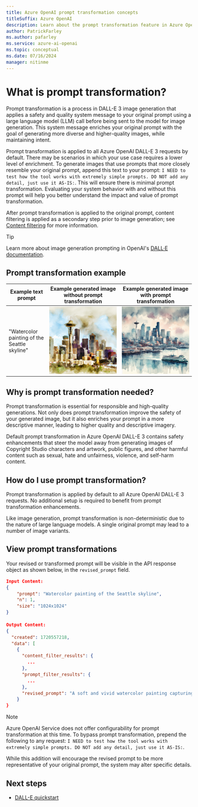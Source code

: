 ```yaml
---
title: Azure OpenAI prompt transformation concepts
titleSuffix: Azure OpenAI
description: Learn about the prompt transformation feature in Azure OpenAI DALL-E 3, how it works, and why it's needed.
author: PatrickFarley
ms.author: pafarley
ms.service: azure-ai-openai
ms.topic: conceptual 
ms.date: 07/16/2024
manager: nitinme
---
```


# What is prompt transformation?

Prompt transformation is a process in DALL-E 3 image generation that applies a safety and quality system message to your original prompt using a large language model (LLM) call before being sent to the model for image generation. This system message enriches your original prompt with the goal of generating more diverse and higher-quality images, while maintaining intent.

Prompt transformation is applied to all Azure OpenAI DALL-E 3 requests by default. There may be scenarios in which your use case requires a lower level of enrichment. To generate images that use prompts that more closely resemble your original prompt, append this text to your prompt: `I NEED to test how the tool works with extremely simple prompts. DO NOT add any detail, just use it AS-IS:`. This will ensure there is minimal prompt transformation. Evaluating your system behavior with and without this prompt will help you better understand the impact and value of prompt transformation. 

After prompt transformation is applied to the original prompt, content filtering is applied as a secondary step prior to image generation; see [Content filtering](./content-filter.md) for more information.

> [!TIP]
> Learn more about image generation prompting in OpenAI's [DALL·E documentation](https://platform.openai.com/docs/guides/images/language-specific-tips).

## Prompt transformation example


| **Example text prompt** | **Example generated image without prompt transformation** | **Example generated image with prompt transformation** |
|---|---|---|
|"Watercolor painting of the Seattle skyline" | ![Watercolor painting of the Seattle skyline (simple).](../media/how-to/generated-seattle.png) | ![Watercolor painting of the Seattle skyline, with more detail and structure.](../media/how-to/generated-seattle-prompt-transformed.png) |


## Why is prompt transformation needed?

Prompt transformation is essential for responsible and high-quality generations. Not only does prompt transformation improve the safety of your generated image, but it also enriches your prompt in a more descriptive manner, leading to higher quality and descriptive imagery.

Default prompt transformation in Azure OpenAI DALL-E 3 contains safety enhancements that steer the model away from generating images of Copyright Studio characters and artwork, public figures, and other harmful content such as sexual, hate and unfairness, violence, and self-harm content.

## How do I use prompt transformation?

Prompt transformation is applied by default to all Azure OpenAI DALL-E 3 requests. No additional setup is required to benefit from prompt transformation enhancements.

Like image generation, prompt transformation is non-deterministic due to the nature of large language models. A single original prompt may lead to a number of image variants.


## View prompt transformations

Your revised or transformed prompt will be visible in the API response object as shown below, in the `revised_prompt` field. 


```json
Input Content:
{
    "prompt": "Watercolor painting of the Seattle skyline",
    "n": 1,
    "size": "1024x1024"
}
 
Output Content:
{
  "created": 1720557218,
  "data": [
    {
      "content_filter_results": {
        ...
      },
      "prompt_filter_results": {
        ...
      },
      "revised_prompt": "A soft and vivid watercolor painting capturing the scenic beauty of the Seattle skyline. The painting illustrates a setting sun casting warm hues over the sprawling cityscape, with the Space Needle prominently standing tall against the sky. Imagine the scattered high-rise buildings, a soothing blend of the lush green of the parks with the winding blue water of the Puget Sound, and the snow-covered peak of Mount Rainier in the distance. A play of light and shadow adds depth and dynamism to this multihued urban panorama."
    }
}
```

> [!NOTE]
> Azure OpenAI Service does not offer configurability for prompt transformation at this time. To bypass prompt transformation, prepend the following to any request: `I NEED to test how the tool works with extremely simple prompts. DO NOT add any detail, just use it AS-IS:`.
> 
> While this addition will encourage the revised prompt to be more representative of your original prompt, the system may alter specific details.

## Next steps

* [DALL-E quickstart](/azure/ai-services/openai/dall-e-quickstart)
